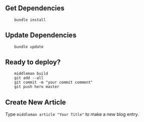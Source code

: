 ## Get Dependencies
		
		bundle install

## Update Dependencies

		bundle update

## Ready to deploy?

		middleman build
		git add --all
		git commit -m "your commit comment"
		git push hero master

## Create New Article

Type `middleman article "Your Title"` to make a new blog entry.
